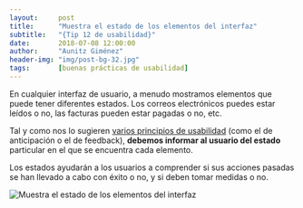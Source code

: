 ```yaml
---
layout:     post
title:      "Muestra el estado de los elementos del interfaz"
subtitle:   "{Tip 12 de usabilidad}"
date:       2018-07-08 12:00:00
author:     "Aunitz Giménez"
header-img: "img/post-bg-32.jpg"
tags:       [buenas prácticas de usabilidad]
---
```


<p>En cualquier interfaz de usuario, a menudo mostramos elementos que puede tener diferentes estados. Los correos electrónicos puedes estar leídos o no, las facturas pueden estar pagadas o no, etc.</p>

<p>Tal y como nos lo sugieren <a href="{{ site.baseurl }}{% post_url 2017-01-18-principios-usabilidad %}">varios principios de usabilidad</a> (como el de anticipación o el de feedback), <strong>debemos informar al usuario del estado</strong> particular en el que se encuentra cada elemento.</p>

<p>Los estados ayudarán a los usuarios a comprender si sus acciones pasadas se han llevado a cabo con éxito o no, y si deben tomar medidas o no.</p>

<p><img src="{{ site.baseurl }}/img/tip-12-muestra-el-estado.png" alt="Muestra el estado de los elementos del interfaz"></p>